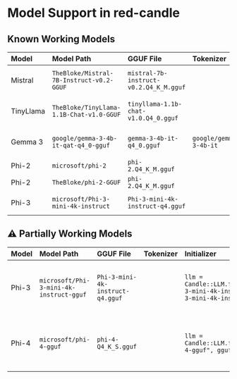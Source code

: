 # Model Support in red-candle

## Known Working Models

| Model | Model Path | GGUF File | Tokenizer | Initializer |
| :----- | :---- | :---- | :---- | :---- |
| Mistral | `TheBloke/Mistral-7B-Instruct-v0.2-GGUF` | `mistral-7b-instruct-v0.2.Q4_K_M.gguf` | | `llm = Candle::LLM.from_pretrained("TheBloke/Mistral-7B-Instruct-v0.2-GGUF", gguf_file: "mistral-7b-instruct-v0.2.Q4_K_M.gguf")` |
| TinyLlama | `TheBloke/TinyLlama-1.1B-Chat-v1.0-GGUF` | `tinyllama-1.1b-chat-v1.0.Q4_0.gguf` | | `llm = Candle::LLM.from_pretrained("TheBloke/TinyLlama-1.1B-Chat-v1.0-GGUF", gguf_file: "tinyllama-1.1b-chat-v1.0.Q4_0.gguf")` |
| Gemma 3 | `google/gemma-3-4b-it-qat-q4_0-gguf` | `gemma-3-4b-it-q4_0.gguf` | `google/gemma-3-4b-it` | `llm = Candle::LLM.from_pretrained("google/gemma-3-4b-it-qat-q4_0-gguf", gguf_file: "gemma-3-4b-it-q4_0.gguf", tokenizer: "google/gemma-3-4b-it")` |
| Phi-2 | `microsoft/phi-2` | `phi-2.Q4_K_M.gguf` | | `llm = Candle::LLM.from_pretrained("microsoft/phi-2")` |
| Phi-2 | `TheBloke/phi-2-GGUF` | `phi-2.Q4_K_M.gguf` | | `llm = Candle::LLM.from_pretrained("TheBloke/phi-2-GGUF", gguf_file: "phi-2.Q4_K_M.gguf")` |
| Phi-3 | `microsoft/Phi-3-mini-4k-instruct` | `Phi-3-mini-4k-instruct-q4.gguf` | | `llm = Candle::LLM.from_pretrained("microsoft/Phi-3-mini-4k-instruct")` |


## ⚠️ Partially Working Models

| Model | Model Path | GGUF File | Tokenizer | Initializer | Status |
| :----- | :---- | :---- | :---- | :---- | :---- |
| Phi-3 | `microsoft/Phi-3-mini-4k-instruct-gguf` | `Phi-3-mini-4k-instruct-q4.gguf` | | `llm = Candle::LLM.from_pretrained("microsoft/Phi-3-mini-4k-instruct-gguf", gguf_file: "Phi-3-mini-4k-instruct-q4.gguf")` | works once, fails on subsequent calls, [candle PR](https://github.com/huggingface/candle/pull/2937) |
| Phi-4 | `microsoft/phi-4-gguf` | `phi-4-Q4_K_S.gguf` | | `llm = Candle::LLM.from_pretrained("microsoft/phi-4-gguf", gguf_file: "phi-4-Q4_K_S.gguf")` | works once, fails on subsequent calls, [candle PR](https://github.com/huggingface/candle/pull/2937) |

